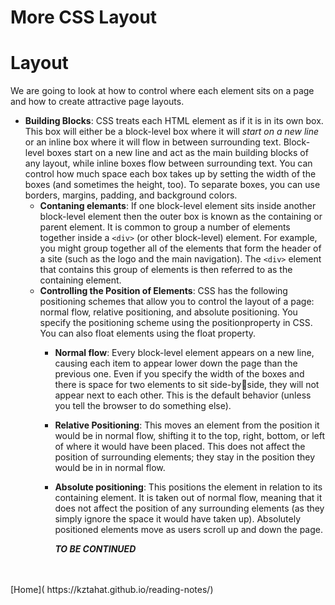 # More CSS Layout
<!-- HTML/CSS book, Ch. 15, “Layout” (again; repeat of Class 4 reading) -->
# Layout
We are going to look at how to control where each element sits on a page and how to create attractive page layouts.<br />
- **Building Blocks**:
    CSS treats each HTML element as if it is in its own box. This box will either be a block-level box where it will *start on a new line* or an inline box where it will flow in between surrounding text.
    Block-level boxes start on a new line and act as the main building blocks of any layout, while inline boxes flow between surrounding text. You can control how much space each box takes up by setting the width of the boxes (and sometimes the height, too). To separate boxes, you can use borders, margins, padding, and background colors. <br />
    - **Contaning elemants**:
        If one block-level element sits inside another block-level element then the outer box is known as the containing or parent element. It is common to group a number of elements together inside a ```<div>``` (or other block-level) element. For example, you might group together all of the elements that form the header of a site (such as the logo and the main navigation). The ```<div>``` element that contains this group of elements is then referred to as the containing element.<br />
    - **Controlling the Position of Elements**:
        CSS has the following positioning schemes that allow you to control the layout of a page: normal flow, relative positioning, and absolute positioning. You specify the positioning scheme using the positionproperty in CSS. You can also float elements using the float property.<br />
        - **Normal flow**:
            Every block-level element appears on a new line, causing each item to appear lower down the page than the previous one. Even if you specify the width of the boxes and there is space for two elements to sit side-byside, they will not appear next to each other. This is the default behavior (unless you tell the browser to do something else).<br />
        - **Relative Positioning**:
            This moves an element from the position it would be in normal flow, shifting it to the top, right, bottom, or left of where it would have been placed. This does not affect the position of surrounding elements; they stay in the position they would be in in normal flow.<br />
        - **Absolute positioning**:
            This positions the element in relation to its containing element. It is taken out of normal flow, meaning that it does not affect the position of any surrounding elements (as they simply ignore the space it would have taken up). Absolutely positioned elements move as users scroll up and down the page.<br />

            ***TO BE CONTINUED***

<br />
<br />
[Home]( https://kztahat.github.io/reading-notes/)